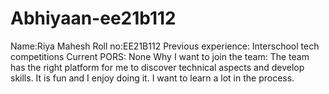 # Abhiyaan-ee21b112
Name:Riya Mahesh
Roll no:EE21B112
Previous experience: Interschool tech competitions
Current PORS: None
Why I want to join the team:
The team has the right platform for me to discover technical aspects and develop skills. It is fun and I enjoy doing it. I want to learn a lot in the process.
